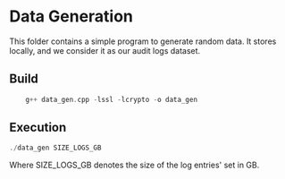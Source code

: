 # Data Generation

This folder contains a simple program to generate random data. It stores locally, and we consider it as our audit logs dataset.

## Build

```c
    g++ data_gen.cpp -lssl -lcrypto -o data_gen
```

## Execution

```c
./data_gen SIZE_LOGS_GB
```

Where SIZE_LOGS_GB denotes the size of the log entries' set in GB.

